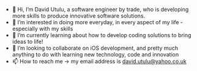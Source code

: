 - 👋 Hi, I’m David Utulu, a software engineer by trade, who is developing more skills to produce innovative software solutions.
- 👀 I’m interested in doing more everyday, in every aspect of my life - especially with my skills 
- 🌱 I’m currently learning about how to develop coding solutions to bring ideas to life!
- 💞️ I’m looking to collaborate on iOS development, and pretty much anything to do with learning new technology, code and innovation
- 📫 How to reach me -> my email address is david.utulu@yahoo.co.uk

<!---
Dutulu/Dutulu is a ✨ special ✨ repository because its `README.md` (this file) appears on your GitHub profile.
You can click the Preview link to take a look at your changes.
--->

